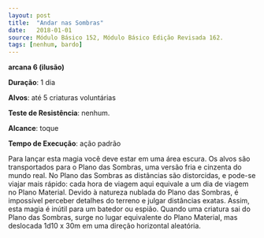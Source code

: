 ```yaml
---
layout: post
title:  "Andar nas Sombras"
date:   2018-01-01
source: Módulo Básico 152, Módulo Básico Edição Revisada 162.
tags: [nenhum, bardo]
---
```


**arcana 6 (ilusão)**

**Duração**: 1 dia

**Alvos**: até 5 criaturas voluntárias

**Teste de Resistência**: nenhum.

**Alcance**: toque

**Tempo de Execução**: ação padrão

Para lançar esta magia você deve estar em uma área escura. Os alvos são transportados para o Plano das Sombras, uma versão fria e cinzenta do mundo real. No Plano das Sombras as distâncias são distorcidas, e pode-se viajar mais rápido: cada hora de viagem aqui equivale a um dia de viagem no Plano Material.
Devido à natureza nublada do Plano das Sombras, é impossível perceber detalhes do terreno e julgar distâncias exatas. Assim, esta magia é inútil para um batedor ou espião.
Quando uma criatura sai do Plano das Sombras, surge no lugar equivalente do Plano Material, mas deslocada 1d10 x 30m em uma direção horizontal aleatória.
